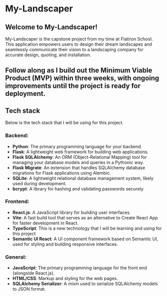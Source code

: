 # My-Landscaper

## Welcome to My-Landscaper!
My-Landscaper is the capstone project from my time at Flatiron School. This application empowers users to design their dream landscapes and seamlessly communicate their vision to a landscaping company for accurate design, quoting, and installation.

Follow along as I build out the Minimum Viable Product (MVP) within three weeks, with ongoing improvements until the project is ready for deployment.
---

## Tech stack

Below is the tech stack that I will be using for this project. 

### Backend:
- **Python**: The primary programming language for your backend.
- **Flask**: A lightweight web framework for building web applications.
- **Flask SQLAlchemy**: An ORM (Object-Relational Mapping) tool for managing your database models and queries in a Pythonic way.
- **Flask Migrate**: An extension that handles SQLAlchemy database migrations for Flask applications using Alembic.
- **SQLite**: A lightweight relational database management system, likely used during development.
- **bcrypt**: A library for hashing and validating passwords securely.

### Frontend:
- **React.js**: A JavaScript library for building user interfaces.
- **Vite**: A fast build tool that serves as an alternative to Create React App for faster development in React.
- **TypeScript**: This is a new technology that I will be learning and using for this project
- **Semantic UI React**: A UI component framework based on Semantic UI, used for styling and building responsive interfaces.

### General:
- **JavaScript**: The primary programming language for the front end (alongside React.js).
- **HTML/CSS**: Markup and styling for the web pages.
- **SQLAlchemy Serializer**: A mixin used to serialize SQLAlchemy models to JSON format.


